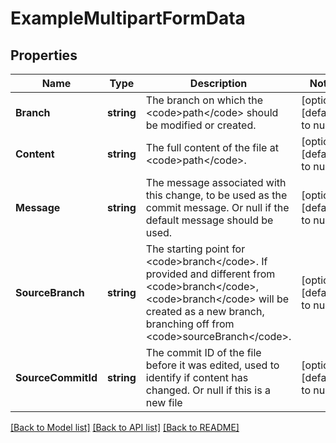 # ExampleMultipartFormData

## Properties
Name | Type | Description | Notes
------------ | ------------- | ------------- | -------------
**Branch** | **string** | The branch on which the &lt;code&gt;path&lt;/code&gt; should be modified or created. | [optional] [default to null]
**Content** | **string** | The full content of the file at &lt;code&gt;path&lt;/code&gt;. | [optional] [default to null]
**Message** | **string** | The message associated with this change, to be used as the commit message. Or null if the default message should be used. | [optional] [default to null]
**SourceBranch** | **string** | The starting point for &lt;code&gt;branch&lt;/code&gt;. If provided and different from &lt;code&gt;branch&lt;/code&gt;, &lt;code&gt;branch&lt;/code&gt; will be created as a new branch, branching off from &lt;code&gt;sourceBranch&lt;/code&gt;. | [optional] [default to null]
**SourceCommitId** | **string** | The commit ID of the file before it was edited, used to identify if content has changed. Or null if this is a new file | [optional] [default to null]

[[Back to Model list]](../README.md#documentation-for-models) [[Back to API list]](../README.md#documentation-for-api-endpoints) [[Back to README]](../README.md)

